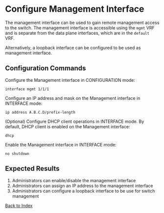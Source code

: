 # Configure Management Interface

The management interface can be used to gain remote management access to the switch.
The management interface is accessible using the `mgmt` VRF and is separate from the data plane interfaces, which are in the `default` VRF.

Alternatively, a loopback interface can be configured to be used as management interface.

## Configuration Commands

Configure the Management interface in CONFIGURATION mode:

```text
interface mgmt 1/1/1
```

Configure an IP address and mask on the Management interface in INTERFACE mode:

```text
ip address A.B.C.D/prefix-length
```

(Optional) Configure DHCP client operations in INTERFACE mode. By default, DHCP client is enabled on the Management interface:

`dhcp`

Enable the Management interface in INTERFACE mode:

```text
no shutdown
```

## Expected Results

1. Administrators can enable/disable the management interface
2. Administrators can assign an IP address to the management interface
3. Administrators can configure a loopback interface to be use for switch management

[Back to Index](index.md)
